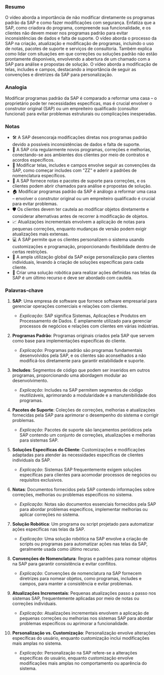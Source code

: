 ### Resumo
O vídeo aborda a importância de não modificar diretamente os programas padrão da SAP e como fazer modificações com segurança. Enfatiza que a SAP, como criadora do programa, compreende sua funcionalidade, e os clientes não devem mexer nos programas padrão para evitar inconsistências de dados e falta de suporte. O vídeo aborda o processo da SAP na criação, atualização e modificação de programas, incluindo o uso de notas, pacotes de suporte e serviços de consultoria. Também explica como lidar com situações em que correções ou soluções padrão não estão prontamente disponíveis, envolvendo a abertura de um chamado com a SAP para análise e propostas de solução. O vídeo aborda a modificação de telas, includes e campos, destacando a importância de seguir as convenções e diretrizes da SAP para personalização.

### Analogia
Modificar programas padrão da SAP é comparado a reformar uma casa – o proprietário pode ter necessidades específicas, mas é crucial envolver o construtor original (SAP) ou um empreiteiro qualificado (consultor funcional) para evitar problemas estruturais ou complicações inesperadas.

### Notas
- 🛠️ A SAP desencoraja modificações diretas nos programas padrão devido a possíveis inconsistências de dados e falta de suporte.
- 🔄 A SAP cria regularmente novos programas, correções e melhorias, conectando-se aos ambientes dos clientes por meio de contratos e acordos específicos.
- 📝 Modificar telas, includes e campos envolve seguir as convenções da SAP, como começar includes com "ZZ" e aderir a padrões de nomenclatura específicos.
- 📄 A SAP fornece notas e pacotes de suporte para correções, e os clientes podem abrir chamados para análise e propostas de solução.
- 🏠 Modificar programas padrão da SAP é análogo a reformar uma casa – envolver o construtor original ou um empreiteiro qualificado é crucial para evitar problemas.
- 🛡️ Os clientes devem ter cautela ao modificar objetos diretamente e considerar alternativas antes de recorrer à modificação de objetos.
- 📈 Atualizações incrementais envolvem a aplicação de notas para pequenas correções, enquanto mudanças de versão podem exigir atualizações mais extensas.
- 💻 A SAP permite que os clientes personalizem o sistema usando customizações e programação, proporcionando flexibilidade dentro de certas restrições.
- 🔄 A ampla utilização global da SAP exige personalização para clientes individuais, levando à criação de soluções específicas para cada cliente.
- 🤖 Criar uma solução robótica para realizar ações definidas nas telas da SAP é um último recurso e deve ser abordado com cautela.

### Palavras-chave

1. **SAP**: Uma empresa de software que fornece software empresarial para gerenciar operações comerciais e relações com clientes.
   - *Explicação*: SAP significa Sistemas, Aplicações e Produtos em Processamento de Dados. É amplamente utilizado para gerenciar processos de negócios e relações com clientes em várias indústrias.

2. **Programas Padrão**: Programas originais criados pela SAP que servem como base para implementações específicas do cliente.
   - *Explicação*: Programas padrão são programas fundamentais desenvolvidos pela SAP, e os clientes são aconselhados a não modificá-los diretamente para garantir estabilidade e suporte.

3. **Includes**: Segmentos de código que podem ser inseridos em outros programas, proporcionando uma abordagem modular ao desenvolvimento.
   - *Explicação*: Includes na SAP permitem segmentos de código reutilizáveis, aprimorando a modularidade e a manutenibilidade dos programas.

4. **Pacotes de Suporte**: Coleções de correções, melhorias e atualizações fornecidas pela SAP para aprimorar o desempenho do sistema e corrigir problemas.
   - *Explicação*: Pacotes de suporte são lançamentos periódicos pela SAP contendo um conjunto de correções, atualizações e melhorias para sistemas SAP.

5. **Soluções Específicas do Cliente**: Customizações e modificações adaptadas para atender às necessidades específicas de clientes individuais da SAP.
   - *Explicação*: Sistemas SAP frequentemente exigem soluções específicas para clientes para acomodar processos de negócios ou requisitos exclusivos.

6. **Notas**: Documentos fornecidos pela SAP contendo informações sobre correções, melhorias ou problemas específicos no sistema.
   - *Explicação*: Notas são documentos essenciais fornecidos pela SAP para abordar problemas específicos, implementar melhorias ou aplicar correções no sistema.

7. **Solução Robótica**: Um programa ou script projetado para automatizar ações específicas nas telas da SAP.
   - *Explicação*: Uma solução robótica na SAP envolve a criação de scripts ou programas para automatizar ações nas telas da SAP, geralmente usada como último recurso.

8. **Convenções de Nomenclatura**: Regras e padrões para nomear objetos na SAP para garantir consistência e evitar conflitos.
   - *Explicação*: Convenções de nomenclatura na SAP fornecem diretrizes para nomear objetos, como programas, includes e campos, para manter a consistência e evitar problemas.

9. **Atualizações Incrementais**: Pequenas atualizações passo a passo nos sistemas SAP, frequentemente aplicadas por meio de notas ou correções individuais.
   - *Explicação*: Atualizações incrementais envolvem a aplicação de pequenas correções ou melhorias nos sistemas SAP para abordar problemas específicos ou aprimorar a funcionalidade.

10. **Personalização vs. Customização**: Personalização envolve alterações específicas do usuário, enquanto customização inclui modificações mais amplas no sistema.
    - *Explicação*: Personalização na SAP refere-se a alterações específicas do usuário, enquanto customização envolve modificações mais amplas no comportamento ou aparência do sistema.
